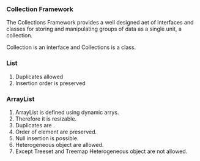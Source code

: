 ### Collection Framework 
The Collections Framework provides a well designed aet of interfaces and classes for storing and manipulating groups of data as a single unit, a collection.

Collection is an interface and Collections is a class.

### List
1. Duplicates allowed
2. Insertion order is preserved

### ArrayList
1. ArrayList is defined using dynamic arrys.
2. Therefore it is resizable.
3. Duplicates are .
4. Order of element are preserved.
5. Null insertion is possible.
6. Heterogeneous object are allowed.
7. Except Treeset and Treemap Heterogeneous object are not allowed.